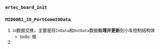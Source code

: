 ### `ertec_board_init`


### `MID00B1_IO_PortCommIOData`
1. io数据交换，主要是将`InData`和`OutData`数据**处理并更新**到小车控制结构体
	- todo:  做
2. 